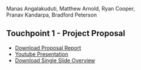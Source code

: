 Manas Angalakuduti, Matthew Arnold, Ryan Cooper,  
Pranav Kandarpa, Bradford Peterson

## Touchpoint 1 - Project Proposal

- [Download Proposal Report](https://github.com/Matthewa1999/Group11_CS4641/raw/main/Resources/ProjectProposalDraft.pdf)  
- [Youtube Presentation](https://www.youtube.com/watch?v=RopPKB7D7qI)  
- [Download Single Slide Overview](https://github.com/Matthewa1999/Group11_CS4641/raw/main/Resources/Group%2011_Presentation_Slide.pdf)  

